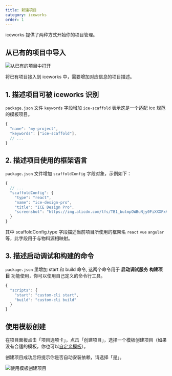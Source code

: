 ```yaml
---
title: 新建项目
category: iceworks
order: 1
---
```


iceworks 提供了两种方式开始你的项目管理。

## 从已有的项目中导入

![从已有的项目中打开](https://img.alicdn.com/tfs/TB1TPiuMVzqK1RjSZFCXXbbxVXa-875-580.gif)

将已有项目接入到 iceworks 中，需要增加对应信息的项目描述。

## 1. 描述项目可被 iceworks 识别

`package.json` 文件 `keywords` 字段增加 `ice-scaffold` 表示这是一个适配 ice 规范的模板项目。

```js
{
  "name": "my-project",
  "keywords": ["ice-scaffold"],
  // ...
}
```

## 2. 描述项目使用的框架语言

`package.json` 文件增加 `scaffoldConfig` 字段对象，示例如下：

```js
{
  // ...
  "scaffoldConfig": {
    "type": "react",
    "name": "ice-design-pro",
    "title": "ICE Design Pro",
    "screenshot": "https://img.alicdn.com/tfs/TB1_bulmpOWBuNjy0FiXXXFxVXa-1920-1080.png"
  }
}
```

其中 scaffoldConfig.type 字段描述当前项目所使用的框架名 `react` `vue` `angular` 等，此字段用于与物料源相映射。

## 3. 描述启动调试和构建的命令

`package.json` 里增加 start 和 build 命令, 这两个命令用于 **启动调试服务** **构建项目** 功能使用，你可以使用自己定义的命令行工具。

```js
{
  "scripts": {
    "start": "custom-cli start",
    "build": "custom-cli build"
  }
}
```

## 使用模板创建

在项目面板点击「项目选项卡」，点击「创建项目」，选择一个模板创建项目（如果没有合适的模板，你也可以[自定义模板](./marterial-scaffold)）。

创建项目成功后将提示你是否自动安装依赖，请选择「是」。

![使用模板创建项目](https://img.alicdn.com/tfs/TB13eWtM3HqK1RjSZFEXXcGMXXa-875-580.gif)
